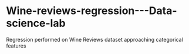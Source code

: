# Wine-reviews-regression---Data-science-lab
Regression performed on Wine Reviews dataset approaching categorical features
